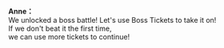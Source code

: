# 

  
**Anne：**  
We unlocked a boss battle! Let's use Boss Tickets to take it on!  
If we don't beat it the first time,  
we can use more tickets to continue!  
